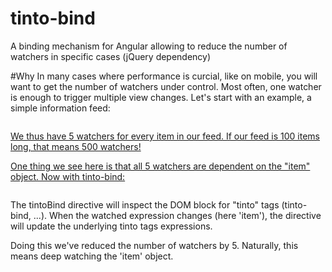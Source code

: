 tinto-bind
==========

A binding mechanism for Angular allowing to reduce the number of watchers in specific cases (jQuery dependency)

#Why
In many cases where performance is curcial, like on mobile, you will want to get the number of watchers under control. Most often, one watcher is enough to trigger multiple view changes. Let's start with an example, a simple information feed:

<div ng-repeat="item in feed | orderBy: '-time'" class="feed-item">
  <div class="header">
    <a href="/user?id={{item.by.id}}" ng-bind="item.by.name"></span>
    <span ng-bind="item.when"></span>
  </div>
  <div class="body">
    <img ng-src="/pictures?id={{item.picture}}"/>
    <div class="body-text" ng-bind="item.message"></div>
  </div>
</div>

We thus have 5 watchers for every item in our feed. If our feed is 100 items long, that means 500 watchers!

One thing we see here is that all 5 watchers are dependent on the "item" object. Now with tinto-bind:

<div ng-repeat="item in feed | orderBy: '-time'" class="feed-item" tinto-watch="item">
  <div class="header">
    <a tinto-href="/user?id={{item.by.id}}" tinto-bind="item.by.name"></span>
    <span tinto-bind="item.when"></span>
  </div>
  <div class="body">
    <img tinto-src="/pictures?id={{item.picture}}"/>
    <div class="body-text" tinto-bind="item.message"></div>
  </div>
</div>

The tintoBind directive will inspect the DOM block for "tinto" tags (tinto-bind, ...). When the watched expression changes (here 'item'), the directive will update the underlying tinto tags expressions.

Doing this we've reduced the number of watchers by 5. Naturally, this means deep watching the 'item' object.

